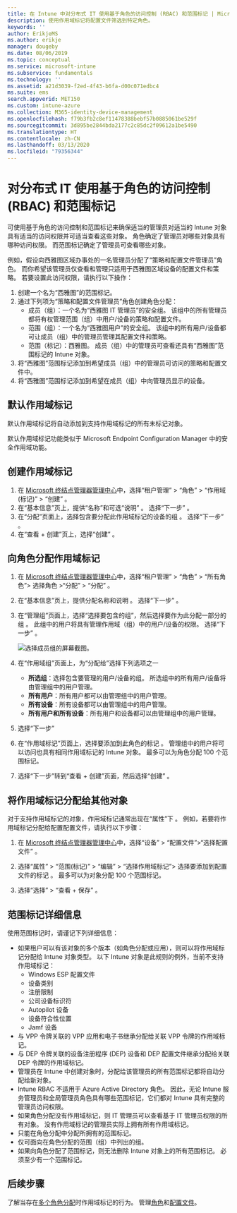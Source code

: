 ```yaml
---
title: 在 Intune 中对分布式 IT 使用基于角色的访问控制 (RBAC) 和范围标记 | Microsoft Docs
description: 使用作用域标记将配置文件筛选到特定角色。
keywords: ''
author: ErikjeMS
ms.author: erikje
manager: dougeby
ms.date: 08/06/2019
ms.topic: conceptual
ms.service: microsoft-intune
ms.subservice: fundamentals
ms.technology: ''
ms.assetid: a21d3039-f2ed-4f43-b6fa-d00c071edbc4
ms.suite: ems
search.appverid: MET150
ms.custom: intune-azure
ms.collection: M365-identity-device-management
ms.openlocfilehash: f79b3fb2c8ef11478388bebf57b0885061be529f
ms.sourcegitcommit: 3d895be2844bda2177c2c85dc2f09612a1be5490
ms.translationtype: HT
ms.contentlocale: zh-CN
ms.lasthandoff: 03/13/2020
ms.locfileid: "79356344"
---
```

# <a name="use-role-based-access-control-rbac-and-scope-tags-for-distributed-it"></a>对分布式 IT 使用基于角色的访问控制 (RBAC) 和范围标记

可使用基于角色的访问控制和范围标记来确保适当的管理员对适当的 Intune 对象具有适当的访问权限并可适当查看这些对象。 角色确定了管理员对哪些对象具有哪种访问权限。 而范围标记确定了管理员可查看哪些对象。

例如，假设向西雅图区域办事处的一名管理员分配了“策略和配置文件管理员”角色。 而你希望该管理员仅查看和管理只适用于西雅图区域设备的配置文件和策略。 若要设置此访问权限，请执行以下操作：

1. 创建一个名为“西雅图”的范围标记。
2. 通过下列项为“策略和配置文件管理员”角色创建角色分配： 
    - 成员（组）：一个名为“西雅图 IT 管理员”的安全组。 该组中的所有管理员都将有权管理范围（组）中用户/设备的策略和配置文件。
    - 范围（组）：一个名为“西雅图用户”的安全组。 该组中的所有用户/设备都可让成员（组）中的管理员管理其配置文件和策略。 
    - 范围（标记）：西雅图。 成员（组）中的管理员可查看还具有“西雅图”范围标记的 Intune 对象。
3. 将“西雅图”范围标记添加到希望成员（组）中的管理员可访问的策略和配置文件中。
4. 将“西雅图”范围标记添加到希望在成员（组）中向管理员显示的设备。 

## <a name="default-scope-tag"></a>默认作用域标记
默认作用域标记将自动添加到支持作用域标记的所有未标记对象。

默认作用域标记功能类似于 Microsoft Endpoint Configuration Manager 中的安全作用域功能。 

## <a name="to-create-a-scope-tag"></a>创建作用域标记

1. 在 [Microsoft 终结点管理器管理中心](https://go.microsoft.com/fwlink/?linkid=2109431)中，选择“租户管理” > “角色” > “作用域(标记)” > “创建”     。
2. 在“基本信息”页上，提供“名称”和可选“说明”    。 选择“下一步”  。
3. 在“分配”页面上，选择包含要分配此作用域标记的设备的组  。 选择“下一步”  。
4. 在“查看 + 创建”页上，选择“创建”   。

## <a name="to-assign-a-scope-tag-to-a-role"></a>向角色分配作用域标记

1. 在 [Microsoft 终结点管理器管理中心](https://go.microsoft.com/fwlink/?linkid=2109431)中，选择“租户管理” > “角色” > “所有角色”> 选择角色 >“分配” > “分配”      。
2. 在“基本信息”页上，提供分配名称和说明    。 选择“下一步”  。
3. 在“管理组”页面上，选择“选择要包含的组”，然后选择要作为此分配一部分的组   。 此组中的用户将具有管理作用域（组）中的用户/设备的权限。 选择“下一步”  。

    ![选择成员组的屏幕截图。](./media/scope-tags/select-member-groups.png)

4. 在“作用域组”页面上，为“分配给”选择下列选项之一  
    - **所选组**：选择包含要管理的用户/设备的组。 所选组中的所有用户/设备将由管理组中的用户管理。
    - **所有用户**：所有用户都可以由管理组中的用户管理。
    - **所有设备**：所有设备都可以由管理组中的用户管理。
    - **所有用户和所有设备**：所有用户和设备都可以由管理组中的用户管理。

5. 选择“下一步” 
6. 在“作用域标记”页面上，选择要添加到此角色的标记  。 管理组中的用户将可以访问也具有相同作用域标记的 Intune 对象。 最多可以为角色分配 100 个范围标记。
7. 选择“下一步”转到“查看 + 创建”页面，然后选择“创建”    。

## <a name="assign-scope-tags-to-other-objects"></a>将作用域标记分配给其他对象

对于支持作用域标记的对象，作用域标记通常出现在“属性”下  。 例如，若要将作用域标记分配给配置配置文件，请执行以下步骤：

1. 在 [Microsoft 终结点管理器管理中心](https://go.microsoft.com/fwlink/?linkid=2109431)中，选择“设备” > “配置文件”>“选择配置文件”   。

2. 选择“属性” > “范围(标记)” > “编辑” > “选择作用域标记”> 选择要添加到配置文件的标记     。 最多可以为对象分配 100 个范围标记。
4. 选择“选择” > “查看 + 保存”   。

## <a name="scope-tag-details"></a>范围标记详细信息
使用范围标记时，请谨记下列详细信息： 

- 如果租户可以有该对象的多个版本（如角色分配或应用），则可以将作用域标记分配给 Intune 对象类型。
  以下 Intune 对象是此规则的例外，当前不支持作用域标记：
    - Windows ESP 配置文件
    - 设备类别
    - 注册限制
    - 公司设备标识符
    - Autopilot 设备
    - 设备符合性位置
    - Jamf 设备
- 与 VPP 令牌关联的 VPP 应用和电子书继承分配给关联 VPP 令牌的作用域标记。
- 与 DEP 令牌关联的设备注册程序 (DEP) 设备和 DEP 配置文件继承分配给关联 DEP 令牌的作用域标记。
- 管理员在 Intune 中创建对象时，分配给该管理员的所有范围标记都将自动分配给新对象。
- Intune RBAC 不适用于 Azure Active Directory 角色。 因此，无论 Intune 服务管理员和全局管理员角色具有哪些范围标记，它们都对 Intune 具有完整的管理员访问权限。
- 如果角色分配没有作用域标记，则 IT 管理员可以查看基于 IT 管理员权限的所有对象。 没有作用域标记的管理员实际上拥有所有作用域标记。
- 只能在角色分配中分配所拥有的范围标记。
- 仅可面向在角色分配的范围（组）中列出的组。
- 如果向角色分配了范围标记，则无法删除 Intune 对象上的所有范围标记。 必须至少有一个范围标记。

## <a name="next-steps"></a>后续步骤

了解当存在[多个角色分配](role-based-access-control.md#multiple-role-assignments)时作用域标记的行为。
管理[角色](role-based-access-control.md)和[配置文件](../configuration/device-profile-assign.md)。


